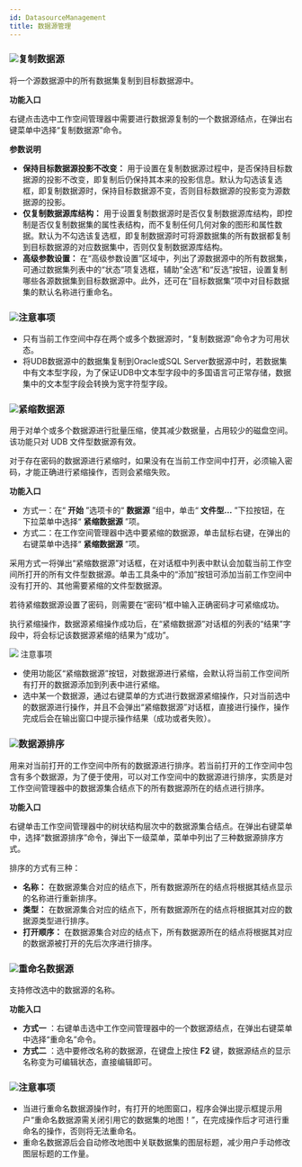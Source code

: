 ```yaml
---
id: DatasourceManagement
title: 数据源管理  
---  
```

### ![](../../img/read.gif)复制数据源

将一个源数据源中的所有数据集复制到目标数据源中。

**功能入口**

右键点击选中工作空间管理器中需要进行数据源复制的一个数据源结点，在弹出右键菜单中选择“复制数据源”命令。

**参数说明**

  * **保持目标数据源投影不改变：** 用于设置在复制数据源过程中，是否保持目标数据源的投影不改变，即复制后仍保持其本来的投影信息。默认为勾选该复选框，即复制数据源时，保持目标数据源不变，否则目标数据源的投影变为源数据源的投影。
  * **仅复制数据源库结构：** 用于设置复制数据源时是否仅复制数据源库结构，即控制是否仅复制数据集的属性表结构，而不复制任何几何对象的图形和属性数据。默认为不勾选该复选框，即复制数据源时可将源数据集的所有数据都复制到目标数据源的对应数据集中，否则仅复制数据源库结构。
  * **高级参数设置：** 在“高级参数设置”区域中，列出了源数据源中的所有数据集，可通过数据集列表中的“状态”项复选框，辅助“全选”和“反选”按钮，设置复制哪些各源数据集到目标数据源中。此外，还可在“目标数据集”项中对目标数据集的默认名称进行重命名。

### ![](../../img/note.png)注意事项

  * 只有当前工作空间中存在两个或多个数据源时，“复制数据源”命令才为可用状态。
  * 将UDB数据源中的数据集复制到Oracle或SQL Server数据源中时，若数据集中有文本型字段，为了保证UDB中文本型字段中的多国语言可正常存储，数据集中的文本型字段会转换为宽字符型字段。

### ![](../../img/read.gif)紧缩数据源

用于对单个或多个数据源进行批量压缩，使其减少数据量，占用较少的磁盘空间。该功能只对 UDB 文件型数据源有效。

对于存在密码的数据源进行紧缩时，如果没有在当前工作空间中打开，必须输入密码，才能正确进行紧缩操作，否则会紧缩失败。

**功能入口**

  * 方式一：在“ **开始** ”选项卡的“ **数据源** ”组中，单击“ **文件型...** ”下拉按钮，在下拉菜单中选择“ **紧缩数据源** ”项。
  * 方式二：在工作空间管理器中选中要紧缩的数据源，单击鼠标右键，在弹出的右键菜单中选择“ **紧缩数据源** ”项。

采用方式一将弹出“紧缩数据源”对话框，在对话框中列表中默认会加载当前工作空间所打开的所有文件型数据源。单击工具条中的“添加”按钮可添加当前工作空间中没有打开的、其他需要紧缩的文件型数据源。

若待紧缩数据源设置了密码，则需要在“密码”框中输入正确密码才可紧缩成功。

执行紧缩操作，数据源紧缩操作成功后，在“紧缩数据源”对话框的列表的“结果”字段中，将会标记该数据源紧缩的结果为“成功”。

![](../../img/note.png) 注意事项

  * 使用功能区“紧缩数据源”按钮，对数据源进行紧缩，会默认将当前工作空间所有打开的数据源添加到列表中进行紧缩。
  * 选中某一个数据源，通过右键菜单的方式进行数据源紧缩操作，只对当前选中的数据源进行操作，并且不会弹出“紧缩数据源”对话框，直接进行操作，操作完成后会在输出窗口中提示操作结果（成功或者失败）。

### ![](../../img/read.gif)数据源排序

用来对当前打开的工作空间中所有的数据源进行排序。若当前打开的工作空间中包含有多个数据源，为了便于使用，可以对工作空间中的数据源进行排序，实质是对工作空间管理器中的数据源集合结点下的所有数据源所在的结点进行排序。

**功能入口**

右键单击工作空间管理器中的树状结构层次中的数据源集合结点。在弹出右键菜单中，选择“数据源排序”命令，弹出下一级菜单，菜单中列出了三种数据源排序方式。

排序的方式有三种：

  * **名称：** 在数据源集合对应的结点下，所有数据源所在的结点将根据其结点显示的名称进行重新排序。
  * **类型：** 在数据源集合对应的结点下，所有数据源所在的结点将根据其对应的数据源类型进行排序。
  * **打开顺序：** 在数据源集合对应的结点下，所有数据源所在的结点将根据其对应的数据源被打开的先后次序进行排序。

### ![](../../img/read.gif)重命名数据源

支持修改选中的数据源的名称。

**功能入口**

  * **方式一** ：右键单击选中工作空间管理器中的一个数据源结点，在弹出右键菜单中选择“重命名”命令。
  * **方式二** ：选中要修改名称的数据源，在键盘上按住 **F2** 键，数据源结点的显示名称变为可编辑状态，直接编辑即可。

### ![](../../img/note.png)注意事项

  * 当进行重命名数据源操作时，有打开的地图窗口，程序会弹出提示框提示用户“重命名数据源需关闭引用它的数据集的地图！”，在完成操作后才可进行重命名的操作，否则将无法重命名。
  * 重命名数据源后会自动修改地图中关联数据集的图层标题，减少用户手动修改图层标题的工作量。 
